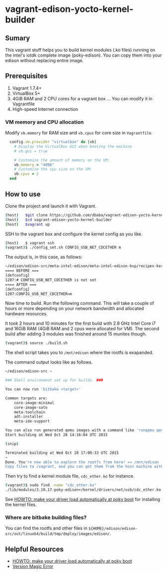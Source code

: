 vagrant-edison-yocto-kernel-builder
===

## Sumary

This vagrant stuff helps you to build kernel modules (.ko files) running on the intel's iotdk complete image (poky-edison). You can copy them into your edison without replacing entire image.

## Prerequisites

1. Vagrant 1.7.4+
1. VirtualBox 5+
1. 4GiB RAM and 2 CPU cores for a vagrant box ... You can modify it in Vagrantfile
1. High-speed Internet connection

### VM memory and CPU allocation

Modify `vb.memory` for RAM size and `vb.cpus` for core size in `Vagrantfile`.

```ruby
  config.vm.provider "virtualbox" do |vb|
    # Display the VirtualBox GUI when booting the machine
    # vb.gui = true

    # Customize the amount of memory on the VM:
    vb.memory = "4096"
    # Customize the cpu size on the VM:
    vb.cpus = 2
  end
```

## How to use

Clone the project and launch it with Vagrant.
```bash
(host)   $git clone https://github.com/dbaba/vagrant-edison-yocto-kernel-builder.git
(host)   $cd vagrant-edison-yocto-kernel-builder
(host)   $vagrant up
```

SSH to the vagrant box and configure the kernel config as you like.
```bash
(host)   $ vagrant ssh
(vagrant)$ ./config_set.sh CONFIG_USB_NET_CDCETHER m
```

The output is, in this case, as follows:
```bash
~/edison/edison-src/meta-intel-edison/meta-intel-edison-bsp/recipes-kernel/linux/files ~
==== BEFORE ===
[defconfig]
1207:# CONFIG_USB_NET_CDCETHER is not set
==== AFTER ===
[defconfig]
1207:CONFIG_USB_NET_CDCETHER=m
```

Now time to build. Run the following command. This will take a couple of hours or more depending on your network bandwidth and allocated hardware resources.

It took 2 hours and 10 minutes for the first build with 2.8 GHz Intel Core i7 and 16GiB RAM (4GiB RAM and 2 cpus were allocated for VM). The second build after adding 3 modules was finished around 15 munites though.

```bash
(vagrant)$ source ./build.sh
```

The shell script takes you to `/mnt/edison` where the rootfs is exapanded.

The command output looks like as follows.

```bash
~/edison/edison-src ~

### Shell environment set up for builds. ###

You can now run 'bitbake <target>'

Common targets are:
    core-image-minimal
    core-image-sato
    meta-toolchain
    adt-installer
    meta-ide-support

You can also run generated qemu images with a command like 'runqemu qemux86'
Start building at Wed Oct 28 14:16:04 UTC 2015

(snip)

Terminated building at Wed Oct 28 17:00:33 UTC 2015
~
Done. You're now able to explore the rootfs from here! => /mnt/edison
Copy files to /vagrant, and you can get them from the host machine without SCP.
```

Then try to find a kernel module file, `cdc_ether.ko` for instance.

```bash
(vagrant)$ sudo find -name "cdc_ether.ko"
./lib/modules/3.10.17-poky-edison+/kernel/drivers/net/usb/cdc_ether.ko
```

See [HOWTO: make your driver load automatically at poky boot](https://communities.intel.com/message/289417#289417) for installing the kernel files.

### Where are bitbake building files?

You can find the rootfs and other files in `${HOME}/edison/edison-src/out/linux64/build/tmp/deploy/images/edison/`.

## Helpful Resources

- [HOWTO: make your driver load automatically at poky boot](https://communities.intel.com/message/289417#289417)
- [Version Magic Error](https://github.com/LGSInnovations/Edison-Ethernet/blob/master/guides/version-magic-error.md)
